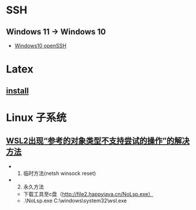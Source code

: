 # SSH

##  Windows 11 $\to$ Windows 10
  - [Windows10 openSSH](https://blog.csdn.net/weixin_43064185/article/details/90080815)


# Latex 

## [install](https://blog.csdn.net/zhu_rui/article/details/124551516)


# Linux 子系统

## [WSL2出现“参考的对象类型不支持尝试的操作”的解决方法](https://www.jianshu.com/p/7bd8cfbb5b01)

- 1. 临时方法(netsh winsock reset)
- 2. 永久方法
    - 下载工具至c盘（http://file2.happyjava.cn/NoLsp.exe）
    - .\NoLsp.exe C:\windows\system32\wsl.exe
